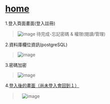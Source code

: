 # [home](http://127.0.0.1:8080/home/login.html)
1.登入頁面畫面(登入註冊)
> ![image](https://github.com/user-attachments/assets/cd52a691-be4a-4bdd-a122-5890fe99a5bb)
> 待完成-忘記密碼 & 權限(閱讀/管理)

2.資料庫欄位資訊(postgreSQL)
> ![image](https://github.com/user-attachments/assets/74f1cfba-de72-4c43-bb7b-0eab62eea80d)

3.密碼加密
> ![image](https://github.com/user-attachments/assets/788a3963-ddd0-48f6-a22a-0478913e8936)

4.[登入後的畫面（尚未登入會回到１）](http://127.0.0.1:8080/home/dashboard.php)
>　![image](https://github.com/user-attachments/assets/f28cbfb3-7aee-4a1f-83f0-a449c57bbf3d)
